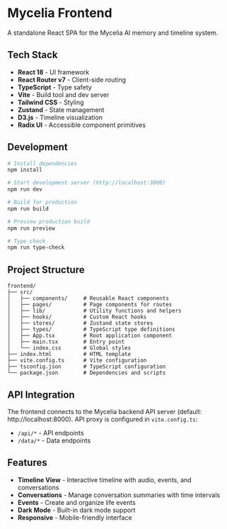 # Mycelia Frontend

A standalone React SPA for the Mycelia AI memory and timeline system.

## Tech Stack

- **React 18** - UI framework
- **React Router v7** - Client-side routing
- **TypeScript** - Type safety
- **Vite** - Build tool and dev server
- **Tailwind CSS** - Styling
- **Zustand** - State management
- **D3.js** - Timeline visualization
- **Radix UI** - Accessible component primitives

## Development

```bash
# Install dependencies
npm install

# Start development server (http://localhost:3000)
npm run dev

# Build for production
npm run build

# Preview production build
npm run preview

# Type check
npm run type-check
```

## Project Structure

```
frontend/
├── src/
│   ├── components/     # Reusable React components
│   ├── pages/          # Page components for routes
│   ├── lib/            # Utility functions and helpers
│   ├── hooks/          # Custom React hooks
│   ├── stores/         # Zustand state stores
│   ├── types/          # TypeScript type definitions
│   ├── App.tsx         # Root application component
│   ├── main.tsx        # Entry point
│   └── index.css       # Global styles
├── index.html          # HTML template
├── vite.config.ts      # Vite configuration
├── tsconfig.json       # TypeScript configuration
└── package.json        # Dependencies and scripts
```

## API Integration

The frontend connects to the Mycelia backend API server (default: http://localhost:8000). API proxy is configured in `vite.config.ts`:

- `/api/*` - API endpoints
- `/data/*` - Data endpoints

## Features

- **Timeline View** - Interactive timeline with audio, events, and conversations
- **Conversations** - Manage conversation summaries with time intervals
- **Events** - Create and organize life events
- **Dark Mode** - Built-in dark mode support
- **Responsive** - Mobile-friendly interface
